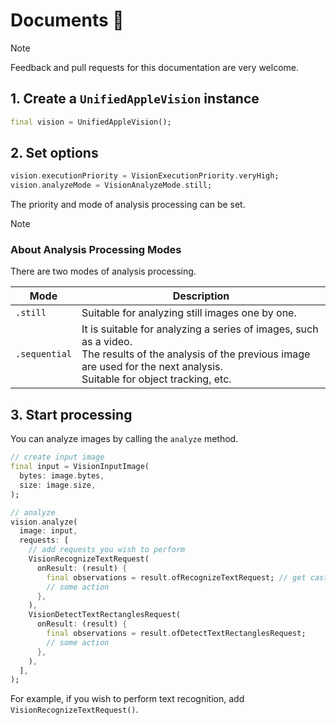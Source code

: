 # Documents 📘

> [!NOTE]
> Feedback and pull requests for this documentation are very welcome.

## 1. Create a `UnifiedAppleVision` instance
```dart
final vision = UnifiedAppleVision();
```

## 2. Set options

```dart
vision.executionPriority = VisionExecutionPriority.veryHigh;
vision.analyzeMode = VisionAnalyzeMode.still;
```
The priority and mode of analysis processing can be set.

> [!NOTE]
> ### About Analysis Processing Modes
>
> There are two modes of analysis processing.
>
> | Mode | Description |
> |------|-------------|
> | `.still` | Suitable for analyzing still images one by one. |
> | `.sequential` | It is suitable for analyzing a series of images, such as a video.<br>The results of the analysis of the previous image are used for the next analysis.<br>Suitable for object tracking, etc. |



## 3. Start processing

You can analyze images by calling the `analyze` method.

```dart
// create input image
final input = VisionInputImage(
  bytes: image.bytes,
  size: image.size,
);

// analyze
vision.analyze(
  image: input,
  requests: [
    // add requests you wish to perform
    VisionRecognizeTextRequest(
      onResult: (result) {
        final observations = result.ofRecognizeTextRequest; // get casted results
        // some action
      },
    ),
    VisionDetectTextRectanglesRequest(
      onResult: (result) {
        final observations = result.ofDetectTextRectanglesRequest;
        // some action
      },
    ),
  ],
);
```

For example, if you wish to perform text recognition, add `VisionRecognizeTextRequest()`.
